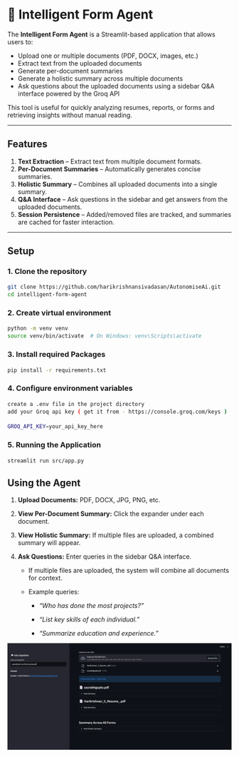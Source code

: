 # 🧾 Intelligent Form Agent

The **Intelligent Form Agent** is a Streamlit-based application that allows users to:

- Upload one or multiple documents (PDF, DOCX, images, etc.)
- Extract text from the uploaded documents
- Generate per-document summaries
- Generate a holistic summary across multiple documents
- Ask questions about the uploaded documents using a sidebar Q&A interface powered by the Groq API

This tool is useful for quickly analyzing resumes, reports, or forms and retrieving insights without manual reading.

---

## Features

1. **Text Extraction** – Extract text from multiple document formats.
2. **Per-Document Summaries** – Automatically generates concise summaries.
3. **Holistic Summary** – Combines all uploaded documents into a single summary.
4. **Q&A Interface** – Ask questions in the sidebar and get answers from the uploaded documents.
5. **Session Persistence** – Added/removed files are tracked, and summaries are cached for faster interaction.

---

## Setup

### 1. Clone the repository
```bash
git clone https://github.com/harikrishnansivadasan/AutonomiseAi.git
cd intelligent-form-agent
```
### 2. Create virtual environment
```bash
python -m venv venv
source venv/bin/activate  # On Windows: venv\Scripts\activate
```
### 3. Install required Packages
```bash
pip install -r requirements.txt
```
### 4. Configure environment variables
```bash
create a .env file in the project directory
add your Groq api key ( get it from - https://console.groq.com/keys )

GROQ_API_KEY=your_api_key_here
```

### 5. Running the Application
```bash
streamlit run src/app.py
```
## Using the Agent

1.  **Upload Documents:** PDF, DOCX, JPG, PNG, etc.
    
2.  **View Per-Document Summary:** Click the expander under each document.
    
3.  **View Holistic Summary:** If multiple files are uploaded, a combined summary will appear.
    
4.  **Ask Questions:** Enter queries in the sidebar Q&A interface.
    
    -   If multiple files are uploaded, the system will combine all documents for context.
        
    -   Example queries:
        
        -   _“Who has done the most projects?”_
            
        -   _“List key skills of each individual.”_
            
        -   _“Summarize education and experience.”_

![Example](https://github.com/harikrishnansivadasan/AutonomiseAi/blob/main/tests/multiform/Intelligent-Form-Agent.png)